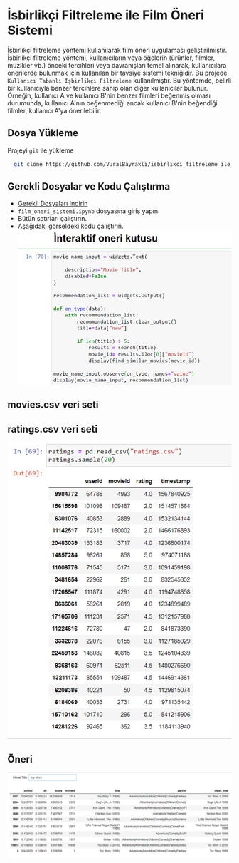 
# İsbirlikçi Filtreleme ile Film Öneri Sistemi
İşbirlikçi filtreleme yöntemi kullanılarak film öneri uygulaması geliştirilmiştir.
İşbirlikçi filtreleme yöntemi, kullanıcıların veya öğelerin (ürünler, filmler, müzikler vb.) önceki tercihleri veya davranışları temel alınarak, kullanıcılara önerilerde bulunmak için kullanılan bir tavsiye sistemi tekniğidir.
Bu projede `Kullanıcı Tabanlı İşbirlikçi Filtreleme` kullanılmıştır. Bu yöntemde, belirli bir kullanıcıyla benzer tercihlere sahip olan diğer kullanıcılar bulunur. Örneğin, kullanıcı A ve kullanıcı B'nin benzer filmleri beğenmiş olması durumunda, kullanıcı A'nın beğenmediği ancak kullanıcı B'nin beğendiği filmler, kullanıcı A'ya önerilebilir.


## Dosya Yükleme

Projeyi `git` ile yükleme 

```bash
  git clone https://github.com/VuralBayrakli/isbirlikci_filtreleme_ile_film_oneri_sistemi.git
```
## Gerekli Dosyalar ve Kodu Çalıştırma
 - [Gerekli Dosyaları İndirin](https://files.grouplens.org/datasets/movielens/ml-25m.zip)
 - `film_oneri_sistemi.ipynb` dosyasına giriş yapın.
 - Bütün satırları çalıştırın.
 - Aşağıdaki görseldeki kodu çalıştırın.
   ![App Screenshot](https://github.com/VuralBayrakli/isbirlikci_filtreleme_ile_film_oneri_sistemi/blob/main/screenshots/ss6.png)

## movies.csv veri seti



## ratings.csv veri seti

![App Screenshot](https://github.com/VuralBayrakli/isbirlikci_filtreleme_ile_film_oneri_sistemi/blob/main/screenshots/ss4.png)

## Öneri 

![App Screenshot](https://github.com/VuralBayrakli/isbirlikci_filtreleme_ile_film_oneri_sistemi/blob/main/screenshots/ss5.png)



